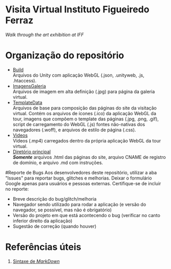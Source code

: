 # Visita Virtual Instituto Figueiredo Ferraz
*Walk through the art exhibition at IFF*

# Organização do repositório
* [Build](https://github.com/iikaro/IFF/tree/master/Build)\
Arquivos do Unity com aplicação WebGL (.json, .unityweb, .js, .htaccess).
* [ImagensGaleria](https://github.com/iikaro/IFF/tree/master/ImagensGaleria)\
Arquivos de imagem em alta definição (.jpg) para página da galeria virtual.
* [TemplateData](https://github.com/iikaro/IFF/tree/master/TemplateData)\
Arquivos de base para composição das páginas do site da visitação virtual. Contém os arquivos de ícones (.ico) da aplicação WebGL da tour, imagens que compõem o template das páginas (.jpg, .png, .gif), script de carregamento do WebGL (.js) fontes não-nativas dos navegadores (.woff), e arquivos de estilo de página (.css).
* [Videos](https://github.com/iikaro/IFF/tree/master/Videos)\
Vídeos (.mp4) carregados dentro da própria aplicação WebGL da tour virtual.
* [Diretório principal](https://github.com/iikaro/IFF)\
***Somente*** arquivos .html das páginas do site, arquivo CNAME de registro de domínio, e arquivo .md com instruções.

#Reporte de Bugs
Aos desenvolvedores deste repositório, utilizar a aba "Issues" para reportar bugs, glitches e melhorias. Deixar o formulário Google apenas para usuários e pessoas externas.
Certifique-se de incluir no reporte:
- Breve descrição do bug/glitch/melhoria
- Navegador sendo utilizado para rodar a aplicação (e versão do navegador, se possível, mas não é obrigatório)
- Versão do projeto em que está acontecendo o bug (verificar no canto inferior direito da aplicação)
- Sugestão de correção (quando houver)

# Referências úteis
1. [Sintaxe de *MarkDown*](https://daringfireball.net/projects/markdown/syntax#p)
